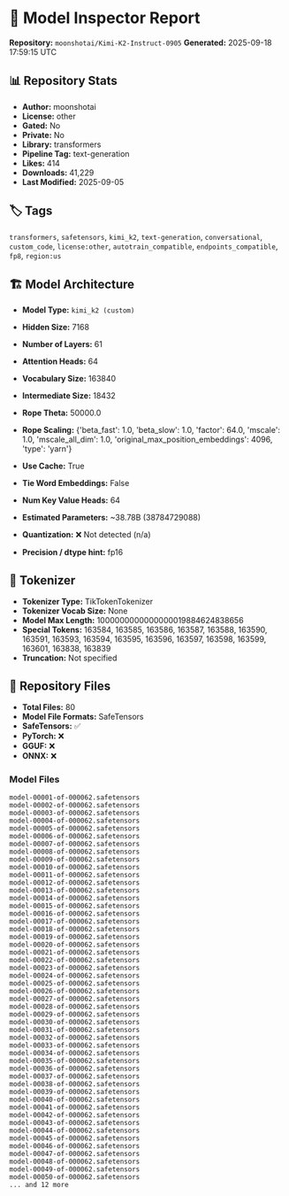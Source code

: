# 🤗 Model Inspector Report
**Repository:** `moonshotai/Kimi-K2-Instruct-0905`
**Generated:** 2025-09-18 17:59:15 UTC

## 📊 Repository Stats
- **Author:** moonshotai
- **License:** other
- **Gated:** No
- **Private:** No
- **Library:** transformers
- **Pipeline Tag:** text-generation
- **Likes:** 414
- **Downloads:** 41,229
- **Last Modified:** 2025-09-05

## 🏷️ Tags
`transformers`, `safetensors`, `kimi_k2`, `text-generation`, `conversational`, `custom_code`, `license:other`, `autotrain_compatible`, `endpoints_compatible`, `fp8`, `region:us`

## 🏗️ Model Architecture
- **Model Type:** `kimi_k2 (custom)`
- **Hidden Size:** 7168
- **Number of Layers:** 61
- **Attention Heads:** 64
- **Vocabulary Size:** 163840

- **Intermediate Size:** 18432
- **Rope Theta:** 50000.0
- **Rope Scaling:** {'beta_fast': 1.0, 'beta_slow': 1.0, 'factor': 64.0, 'mscale': 1.0, 'mscale_all_dim': 1.0, 'original_max_position_embeddings': 4096, 'type': 'yarn'}
- **Use Cache:** True
- **Tie Word Embeddings:** False
- **Num Key Value Heads:** 64

- **Estimated Parameters:** ~38.78B (38784729088)
- **Quantization:** ❌ Not detected (n/a)
- **Precision / dtype hint:** fp16

## 📝 Tokenizer
- **Tokenizer Type:** TikTokenTokenizer
- **Tokenizer Vocab Size:** None
- **Model Max Length:** 1000000000000000019884624838656
- **Special Tokens:** 163584, 163585, 163586, 163587, 163588, 163590, 163591, 163593, 163594, 163595, 163596, 163597, 163598, 163599, 163601, 163838, 163839
- **Truncation:** Not specified

## 📁 Repository Files
- **Total Files:** 80
- **Model File Formats:** SafeTensors
- **SafeTensors:** ✅
- **PyTorch:** ❌
- **GGUF:** ❌
- **ONNX:** ❌

### Model Files
```
model-00001-of-000062.safetensors
model-00002-of-000062.safetensors
model-00003-of-000062.safetensors
model-00004-of-000062.safetensors
model-00005-of-000062.safetensors
model-00006-of-000062.safetensors
model-00007-of-000062.safetensors
model-00008-of-000062.safetensors
model-00009-of-000062.safetensors
model-00010-of-000062.safetensors
model-00011-of-000062.safetensors
model-00012-of-000062.safetensors
model-00013-of-000062.safetensors
model-00014-of-000062.safetensors
model-00015-of-000062.safetensors
model-00016-of-000062.safetensors
model-00017-of-000062.safetensors
model-00018-of-000062.safetensors
model-00019-of-000062.safetensors
model-00020-of-000062.safetensors
model-00021-of-000062.safetensors
model-00022-of-000062.safetensors
model-00023-of-000062.safetensors
model-00024-of-000062.safetensors
model-00025-of-000062.safetensors
model-00026-of-000062.safetensors
model-00027-of-000062.safetensors
model-00028-of-000062.safetensors
model-00029-of-000062.safetensors
model-00030-of-000062.safetensors
model-00031-of-000062.safetensors
model-00032-of-000062.safetensors
model-00033-of-000062.safetensors
model-00034-of-000062.safetensors
model-00035-of-000062.safetensors
model-00036-of-000062.safetensors
model-00037-of-000062.safetensors
model-00038-of-000062.safetensors
model-00039-of-000062.safetensors
model-00040-of-000062.safetensors
model-00041-of-000062.safetensors
model-00042-of-000062.safetensors
model-00043-of-000062.safetensors
model-00044-of-000062.safetensors
model-00045-of-000062.safetensors
model-00046-of-000062.safetensors
model-00047-of-000062.safetensors
model-00048-of-000062.safetensors
model-00049-of-000062.safetensors
model-00050-of-000062.safetensors
... and 12 more
```
